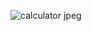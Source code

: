 ![calculator jpeg](https://github.com/user-attachments/assets/98e07b30-2977-4ebc-9968-56bb3128e13d)
